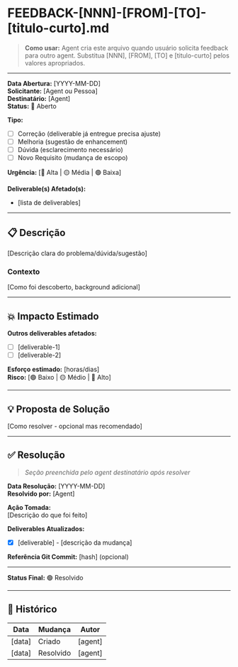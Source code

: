 <!--
FORMATTING REQUIREMENTS:
- All metadata lines (with **bold:**) must end with 2 spaces before line break  
- Use blank lines between sections for readability  
- Validate in Markdown preview before committing  
- Replace [NNN] with 3-digit number (e.g., 001, 010, 123)  
- Replace [FROM] and [TO] with agent codes (e.g., DE, UXD, GM)  
- Replace [titulo-curto] with kebab-case description  
-->

# FEEDBACK-[NNN]-[FROM]-[TO]-[titulo-curto].md

> **Como usar:** Agent cria este arquivo quando usuário solicita feedback para outro agent.
> Substitua [NNN], [FROM], [TO] e [titulo-curto] pelos valores apropriados.

---

**Data Abertura:** [YYYY-MM-DD]  
**Solicitante:** [Agent ou Pessoa]  
**Destinatário:** [Agent]  
**Status:** 🔴 Aberto  

**Tipo:**  
- [ ] Correção (deliverable já entregue precisa ajuste)  
- [ ] Melhoria (sugestão de enhancement)  
- [ ] Dúvida (esclarecimento necessário)  
- [ ] Novo Requisito (mudança de escopo)  

**Urgência:** [🔴 Alta | 🟡 Média | 🟢 Baixa]  

**Deliverable(s) Afetado(s):**  
- [lista de deliverables]  

---

## 📋 Descrição

[Descrição clara do problema/dúvida/sugestão]

### Contexto

[Como foi descoberto, background adicional]

---

## 💥 Impacto Estimado

**Outros deliverables afetados:**  
- [ ] [deliverable-1]  
- [ ] [deliverable-2]  

**Esforço estimado:** [horas/dias]  
**Risco:** [🟢 Baixo | 🟡 Médio | 🔴 Alto]  

---

## 💡 Proposta de Solução

[Como resolver - opcional mas recomendado]

---

## ✅ Resolução

> _Seção preenchida pelo agent destinatário após resolver_

**Data Resolução:** [YYYY-MM-DD]  
**Resolvido por:** [Agent]  

**Ação Tomada:**  
[Descrição do que foi feito]

**Deliverables Atualizados:**  
- [x] [deliverable] - [descrição da mudança]  

**Referência Git Commit:** [hash] (opcional)  

---

**Status Final:** 🟢 Resolvido  

---

## 📝 Histórico

| Data | Mudança | Autor |
|------|---------|-------|
| [data] | Criado | [agent] |
| [data] | Resolvido | [agent] |
